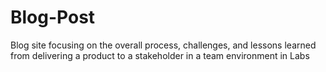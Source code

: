 # Blog-Post
Blog site focusing on the overall process, challenges, and lessons learned from delivering a product to a stakeholder in a team environment in Labs
